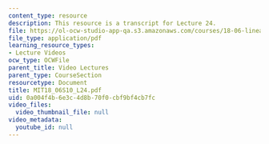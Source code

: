```yaml
---
content_type: resource
description: This resource is a transcript for Lecture 24.
file: https://ol-ocw-studio-app-qa.s3.amazonaws.com/courses/18-06-linear-algebra-spring-2010/0a004f4b6e3c4d8b70f0cbf9bf4cb7fc_MIT18_06S10_L24.pdf
file_type: application/pdf
learning_resource_types:
- Lecture Videos
ocw_type: OCWFile
parent_title: Video Lectures
parent_type: CourseSection
resourcetype: Document
title: MIT18_06S10_L24.pdf
uid: 0a004f4b-6e3c-4d8b-70f0-cbf9bf4cb7fc
video_files:
  video_thumbnail_file: null
video_metadata:
  youtube_id: null
---
```

